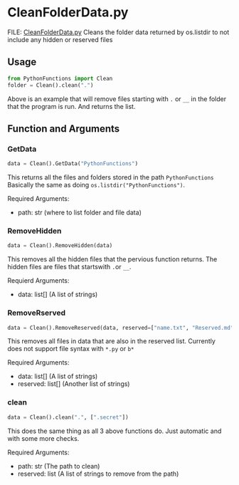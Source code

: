 # CleanFolderData.py

FILE: [CleanFolderData.py](../PythonFunctions/CleanFolderData.py)
Cleans the folder data returned by os.listdir to not include any hidden or reserved files

## Usage

```py
from PythonFunctions import Clean
folder = Clean().clean(".")
```

Above is an example that will remove files starting with `.` or `__` in the folder that the program is run. And returns the list.

## Function and Arguments

### GetData

```py
data = Clean().GetData("PythonFunctions")
```

This returns all the files and folders stored in the path `PythonFunctions` Basically the same as doing `os.listdir("PythonFunctions")`.

Required Arguments:

- path: str (where to list folder and file data)

### RemoveHidden

```py
data = Clean().RemoveHidden(data)
```

This removes all the hidden files that the pervious function returns. The hidden files are files that startswith `.`or `__`.

Requierd Arguments:

- data: list[] (A list of strings)

### RemoveRserved

```py
data = Clean().RemoveReserved(data, reserved=["name.txt", "Reserved.md"])
```

This removes all files in data that are also in the reserved list. Currently does not support file syntax with `*.py` or `b*`

Required Arguments:

- data: list[] (A list of strings)
- reserved: list[] (Another list of strings)

### clean

```py
data = Clean().clean(".", [".secret"])
```

This does the same thing as all 3 above functions do. Just automatic and with some more checks.

Required Arguments:

- path: str (The path to clean)
- reserved: list (A list of strings to remove from the path)
